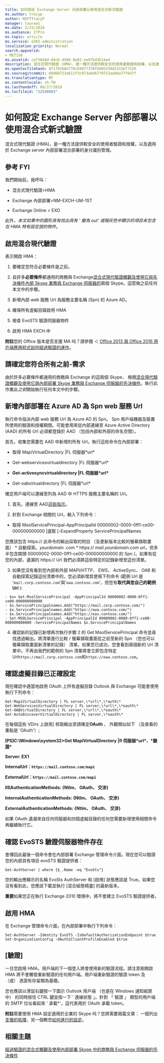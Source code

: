 ```yaml
---
title: 如何設定 Exchange Server 內部部署以使用混合式新式驗證
ms.author: tracyp
author: MSFTTracyP
manager: laurawi
ms.date: 3/23/2018
ms.audience: ITPro
ms.topic: article
ms.service: o365-administration
localization_priority: Normal
search.appverid:
- MET150
ms.assetid: cef3044d-d4cb-4586-8e82-ee97bd3b14ad
description: 混合式現代驗證 (HMA)，是一種方法提供較安全的使用者驗證和授權，以及適用於 Exchange server 內部部署混合部署的身分識別管理。
ms.openlocfilehash: 871f03b8e776c694f7378f6905259d21516f7326
ms.sourcegitcommit: 69d60723e611f3c973a6d6779722aa9da77f647f
ms.translationtype: MT
ms.contentlocale: zh-TW
ms.lasthandoff: 08/27/2018
ms.locfileid: "22540083"
---
```

# <a name="how-to-configure-exchange-server-on-premises-to-use-hybrid-modern-authentication"></a>如何設定 Exchange Server 內部部署以使用混合式新式驗證

混合式現代驗證 (HMA)，是一種方法提供較安全的使用者驗證和授權，以及適用於 Exchange server 內部部署混合部署的身分識別管理。
  
## <a name="fyi"></a>參考 FYI

我們開始前，我呼叫：
  
- 混合式現代驗證\>HMA
    
- Exchange 內部部署\>NM-EXCH-UM-1ST
    
- Exchange Online \> EXO
    
此外，*本文如果中的圖形具有找出具有 ' 變為 out' 或暗灰色中顯示的項目未包含在 HMA 特有設定說的物件*。 
  
## <a name="enabling-hybrid-modern-authentication"></a>啟用混合現代驗證

表示開啟 HMA：
  
1. 要確定您符合必要條件是之前。
    
1. 自許多**必要條件**都通用的商務與 Exchange[混合式現代驗證概觀及使用它與先決條件內部 Skype 業務與 Exchange 伺服器的](hybrid-modern-auth-overview.md)兩個 Skype。這麼做之前任何本文中的步驟。
    
2. 新增內部 web 服務 Url 為服務主要名稱 (Spn) 的 Azure AD。
    
3. 確保所有虛擬目錄啟用 HMA
    
4. 檢查 EvoSTS 驗證伺服器物件
    
5. 啟用 HMA EXCH.中
    
 **附註**您的 Office 版本是否支援 MA 吗？請參閱 ＜ [Office 2013 與 Office 2016 用戶端應用程式如何經過驗證的運作](modern-auth-for-office-2013-and-2016.md)。
  
## <a name="make-sure-you-meet-all-the-pre-reqs"></a>請確定您符合所有之前-需求

由於許多必要條件都通用的商務與 Exchange 的這兩個 Skype、 檢閱[混合現代驗證概觀及使用它與內部部署 Skype 業務與 Exchange 伺服器的先決條件](hybrid-modern-auth-overview.md)。執行此作業此*之前*開始執行任何本文中的步驟。 
  
## <a name="add-on-premises-web-service-urls-as-spns-in-azure-ad"></a>新增內部部署在 Azure AD 為 Spn web 服務 Url

執行命令指派內部 web 服務 Url 為 Azure AD 的 Spn。 Spn 用戶端機器及裝置所使用的驗證和授權期間。可能會用來從內部連線至 Azure Active Directory (AAD) 的所有 Url 必須都登錄於 AAD （包括內部和外部的命名空間）。
  
首先，收集您需要在 AAD 中新增的所有 Url。執行這些命令在內部部署：
  
- 取得 MapiVirtualDirectory |FL 伺服器\*url\*
    
- Get-webservicesvirtualdirectory |FL 伺服器\*url\*
    
- **Get-activesyncvirtualdirectory |FL 伺服器\*url\***
    
- Get-oabvirtualdirectory |FL 伺服器\*url\*
    
確定用戶端可以連線至列為 AAD 中 HTTPS 服務主要名稱的 Url。
  
1. 首先，連線至 AAD[這些指示](https://docs.microsoft.com/en-us/office365/enterprise/powershell/connect-to-office-365-powershell)。
    
2. 針對 Exchange 相關的 Url，輸入下列命令：
    
- 取得 MsolServicePrincipal-AppPrincipalId 00000002-0000-0ff1-ce00-000000000000 |選取 [-ExpandProperty ServicePrincipalNames
    
您應該包含 https:// 此命令的輸出採取的附註 （及更新版本比較的螢幕擷取畫面） * 自動探索。*yourdomain* .com * https:// *mail.yourdomain.com* url，但多半包含開頭 00000002-0000-0ff1-ce00-000000000000 的 Spn /。如果有從您的內部，遺漏的 https:// Url 我們必須將這些特定的記錄新增至這份清單。 
  
3. 如果您沒有看到您內部和外部 MAPI/HTTP、 EWS、 ActiveSync、 OAB 和自動探索記錄這份清單中的，您必須新增其使用下列命令 (範例 Url 是 '`mail.corp.contoso.com`'與'`owa.contoso.com`'，但您有**取代與您自己的範例 Url** ): </br>
```
- $x= Get-MsolServicePrincipal -AppPrincipalId 00000002-0000-0ff1-ce00-000000000000   
- $x.ServicePrincipalnames.Add("https://mail.corp.contoso.com/")
- $x.ServicePrincipalnames.Add("https://owa.contoso.com/")
- $x.ServicePrincipalnames.Add("https://eas.contoso.com/")
- Set-MSOLServicePrincipal -AppPrincipalId 00000002-0000-0ff1-ce00-000000000000 -ServicePrincipalNames $x.ServicePrincipalNames
```
 
4. 確認新的記錄已新增再次執行步驟 2 的 Get MsolServicePrincipal 命令並尋找透過輸出。將清單進行比較 / 螢幕擷取畫面從之前至新的 Spn （您也可以螢幕擷取畫面新清單的記錄） 清單。如果您已成功，您會看到兩個新的 Url 清單中。不再由我們的範例的 Spn 清單將會立即包含特定 Url`https://mail.corp.contoso.com`和`https://owa.contoso.com`。 
  
## <a name="verify-virtual-directories-are-properly-configured"></a>確認虛擬目錄已正確設定

現在確認中適當地啟用 OAuth 上所有虛擬目錄 Outlook 與 Exchange 可能會使用執行下列命令：

```
Get-MapiVirtualDirectory | FL server,\*url\*,\*auth\* 
Get-WebServicesVirtualDirectory | FL server,\*url\*,\*oauth\*
Get-OABVirtualDirectory | FL server,\*url\*,\*oauth\*
Get-AutoDiscoverVirtualDirectory | FL server,\*oauth\*
```

在每個這些 VDirs 上啟用] 核取輸出至請確定**OAuth** 、 外觀類似如下 （及查看的重點是 'OAuth'）; 
  
 **[PS]C:\Windows\system32\>Get MapiVirtualDirectory |fl 伺服器\*url\*、\*驗證\***
  
 **Server: EX1**
  
 **InternalUrl：`https://mail.contoso.com/mapi`**
  
 **ExternalUrl：`https://mail.contoso.com/mapi`**
  
 **IISAuthenticationMethods: {Ntlm、 OAuth、 交涉}**
  
 **InternalAuthenticationMethods: {Ntlm、 OAuth、 交涉}**
  
 **ExternalAuthenticationMethods: {Ntlm、 OAuth、 交涉}**
  
如果 OAuth 遺漏來自任何伺服器和四個虛擬目錄的任何您需要新增使用相關命令再繼續執行它。
  
## <a name="confirm-the-evosts-auth-server-object-is-present"></a>確認 EvoSTS 驗證伺服器物件存在

會傳回此最後一個命令會在內部部署 Exchange 管理命令介面。現在您可以驗證您的內部具有項目 evoSTS 驗證提供者：
  
`Get-AuthServer | where {$_.Name -eq "EvoSts"}`
    
您的輸出應顯示的名稱 EvoSts AuthServer 和 [啟用] 狀態應該是 True。如果您沒有看到此，您應該下載並執行 [混合組態精靈] 的最新版本。
  
 **重要**如果您正在執行 Exchange 2010 環境中，將不會建立 EvoSTS 驗證提供者。 
  
## <a name="enable-hma"></a>啟用 HMA

在 Exchange 管理命令介面，在內部部署中執行下列命令：

```
Set-AuthServer -Identity EvoSTS -IsDefaultAuthorizationEndpoint $true  
Set-OrganizationConfig -OAuth2ClientProfileEnabled $true
```
    
## <a name="verify"></a>[驗證]

一旦您啟用 HMA，用戶端的下一個登入將會使用新的驗證流程。請注意剛開啟 HMA 將不會觸發重新驗證的任何用戶端。用戶端重新驗證的驗證 token 及 （或） 憑證有存留期為基礎。
  
您也應該以滑鼠右鍵按一下圖示 Outlook 用戶端 （也是在 Windows 通知紙匣中） 的同時按住 CTRL 鍵並按一下 ' 連線狀態 」。針對 「 驗證 」 類型的用戶端的 SMTP 位址看起來 ' 承載\*'，這代表用於 OAuth 承載 token。
  
 **附註**需要使用 HMA 設定適用於企業的 Skype 吗？您將需要兩篇文章： 一個列出[支援的拓撲](https://technet.microsoft.com/en-us/library/mt803262.aspx)，另一個教您[如何進行的設定](configure-skype-for-business-for-hybrid-modern-authentication.md)。
  

## <a name="related-topics"></a>相關主題

[經過驗證的混合式概觀及使用內部部署 Skype 中的商務與 Exchange 伺服器的先決條件](hybrid-modern-auth-overview.md) 
  

